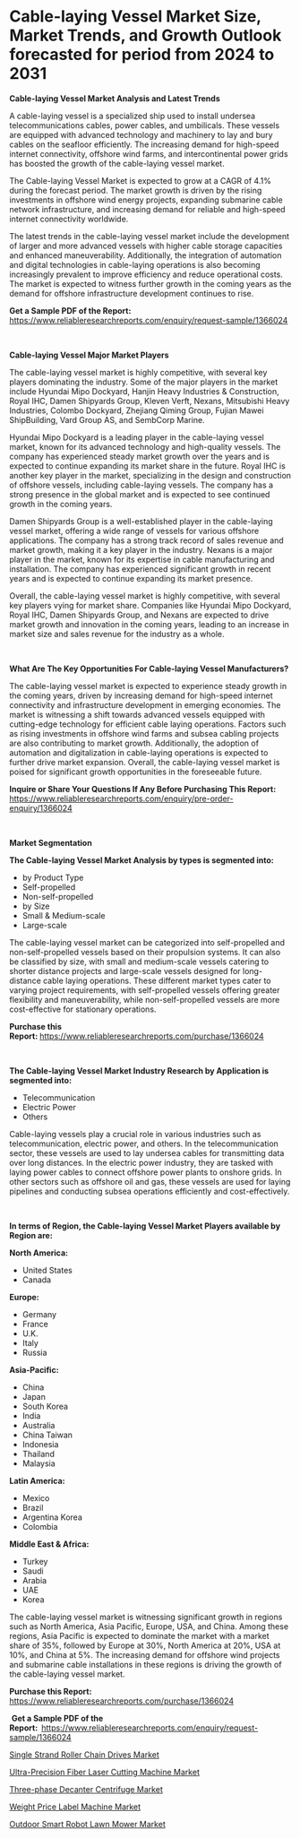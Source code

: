 <p><h1>Cable-laying Vessel Market Size, Market Trends, and Growth Outlook forecasted for period from 2024 to 2031</h1></p><p><strong>Cable-laying Vessel Market Analysis and Latest Trends</strong></p>
<p><p>A cable-laying vessel is a specialized ship used to install undersea telecommunications cables, power cables, and umbilicals. These vessels are equipped with advanced technology and machinery to lay and bury cables on the seafloor efficiently. The increasing demand for high-speed internet connectivity, offshore wind farms, and intercontinental power grids has boosted the growth of the cable-laying vessel market.</p><p>The Cable-laying Vessel Market is expected to grow at a CAGR of 4.1% during the forecast period. The market growth is driven by the rising investments in offshore wind energy projects, expanding submarine cable network infrastructure, and increasing demand for reliable and high-speed internet connectivity worldwide.</p><p>The latest trends in the cable-laying vessel market include the development of larger and more advanced vessels with higher cable storage capacities and enhanced maneuverability. Additionally, the integration of automation and digital technologies in cable-laying operations is also becoming increasingly prevalent to improve efficiency and reduce operational costs. The market is expected to witness further growth in the coming years as the demand for offshore infrastructure development continues to rise.</p></p>
<p><strong>Get a Sample PDF of the Report:&nbsp;</strong> <a href="https://www.reliableresearchreports.com/enquiry/request-sample/1366024">https://www.reliableresearchreports.com/enquiry/request-sample/1366024</a></p>
<p>&nbsp;</p>
<p><strong>Cable-laying Vessel Major Market Players</strong></p>
<p><p>The cable-laying vessel market is highly competitive, with several key players dominating the industry. Some of the major players in the market include Hyundai Mipo Dockyard, Hanjin Heavy Industries & Construction, Royal IHC, Damen Shipyards Group, Kleven Verft, Nexans, Mitsubishi Heavy Industries, Colombo Dockyard, Zhejiang Qiming Group, Fujian Mawei ShipBuilding, Vard Group AS, and SembCorp Marine.</p><p>Hyundai Mipo Dockyard is a leading player in the cable-laying vessel market, known for its advanced technology and high-quality vessels. The company has experienced steady market growth over the years and is expected to continue expanding its market share in the future. Royal IHC is another key player in the market, specializing in the design and construction of offshore vessels, including cable-laying vessels. The company has a strong presence in the global market and is expected to see continued growth in the coming years.</p><p>Damen Shipyards Group is a well-established player in the cable-laying vessel market, offering a wide range of vessels for various offshore applications. The company has a strong track record of sales revenue and market growth, making it a key player in the industry. Nexans is a major player in the market, known for its expertise in cable manufacturing and installation. The company has experienced significant growth in recent years and is expected to continue expanding its market presence.</p><p>Overall, the cable-laying vessel market is highly competitive, with several key players vying for market share. Companies like Hyundai Mipo Dockyard, Royal IHC, Damen Shipyards Group, and Nexans are expected to drive market growth and innovation in the coming years, leading to an increase in market size and sales revenue for the industry as a whole.</p></p>
<p>&nbsp;</p>
<p><strong>What Are The Key Opportunities For Cable-laying Vessel Manufacturers?</strong></p>
<p><p>The cable-laying vessel market is expected to experience steady growth in the coming years, driven by increasing demand for high-speed internet connectivity and infrastructure development in emerging economies. The market is witnessing a shift towards advanced vessels equipped with cutting-edge technology for efficient cable laying operations. Factors such as rising investments in offshore wind farms and subsea cabling projects are also contributing to market growth. Additionally, the adoption of automation and digitalization in cable-laying operations is expected to further drive market expansion. Overall, the cable-laying vessel market is poised for significant growth opportunities in the foreseeable future.</p></p>
<p><strong>Inquire or Share Your Questions If Any Before Purchasing This Report:</strong> <a href="https://www.reliableresearchreports.com/enquiry/pre-order-enquiry/1366024">https://www.reliableresearchreports.com/enquiry/pre-order-enquiry/1366024</a></p>
<p>&nbsp;</p>
<p><strong>Market Segmentation</strong></p>
<p><strong>The Cable-laying Vessel Market Analysis by types is segmented into:</strong></p>
<p><ul><li>by Product Type</li><li>Self-propelled</li><li>Non-self-propelled</li><li>by Size</li><li>Small & Medium-scale</li><li>Large-scale</li></ul></p>
<p><p>The cable-laying vessel market can be categorized into self-propelled and non-self-propelled vessels based on their propulsion systems. It can also be classified by size, with small and medium-scale vessels catering to shorter distance projects and large-scale vessels designed for long-distance cable laying operations. These different market types cater to varying project requirements, with self-propelled vessels offering greater flexibility and maneuverability, while non-self-propelled vessels are more cost-effective for stationary operations.</p></p>
<p><strong>Purchase this Report:&nbsp;</strong><a href="https://www.reliableresearchreports.com/purchase/1366024">https://www.reliableresearchreports.com/purchase/1366024</a></p>
<p>&nbsp;</p>
<p><strong>The Cable-laying Vessel Market Industry Research by Application is segmented into:</strong></p>
<p><ul><li>Telecommunication</li><li>Electric Power</li><li>Others</li></ul></p>
<p><p>Cable-laying vessels play a crucial role in various industries such as telecommunication, electric power, and others. In the telecommunication sector, these vessels are used to lay undersea cables for transmitting data over long distances. In the electric power industry, they are tasked with laying power cables to connect offshore power plants to onshore grids. In other sectors such as offshore oil and gas, these vessels are used for laying pipelines and conducting subsea operations efficiently and cost-effectively.</p></p>
<p>&nbsp;</p>
<p><strong>In terms of Region, the Cable-laying Vessel Market Players available by Region are:</strong></p>
<p>
    <p> <strong> North America: </strong>
        <ul>
            <li>United States</li>
            <li>Canada</li>
        </ul>
        </p> 
    <p> <strong> Europe: </strong>
        <ul>
            <li>Germany</li>
            <li>France</li>
            <li>U.K.</li>
            <li>Italy</li>
            <li>Russia</li>
        </ul>
        </p> 
    <p> <strong> Asia-Pacific: </strong>
        <ul>
            <li>China</li>
            <li>Japan</li>
            <li>South Korea</li>
            <li>India</li>
            <li>Australia</li>
            <li>China Taiwan</li>
            <li>Indonesia</li>
            <li>Thailand</li>
            <li>Malaysia</li>
        </ul>
        </p> 
    <p> <strong> Latin America: </strong>
        <ul>
            <li>Mexico</li>
            <li>Brazil</li>
            <li>Argentina Korea</li>
            <li>Colombia</li>
        </ul>
        </p> 
    <p> <strong> Middle East & Africa: </strong>
        <ul>
            <li>Turkey</li>
            <li>Saudi</li>
            <li>Arabia</li>
            <li>UAE</li>
            <li>Korea</li>
        </ul>
    </p>
    </p>
<p><p>The cable-laying vessel market is witnessing significant growth in regions such as North America, Asia Pacific, Europe, USA, and China. Among these regions, Asia Pacific is expected to dominate the market with a market share of 35%, followed by Europe at 30%, North America at 20%, USA at 10%, and China at 5%. The increasing demand for offshore wind projects and submarine cable installations in these regions is driving the growth of the cable-laying vessel market.</p></p>
<p><strong>Purchase this Report: </strong><a href="https://www.reliableresearchreports.com/purchase/1366024">https://www.reliableresearchreports.com/purchase/1366024</a></p>
<p>&nbsp;<strong>Get a Sample PDF of the Report:&nbsp;&nbsp;</strong><a href="https://www.reliableresearchreports.com/enquiry/request-sample/1366024">https://www.reliableresearchreports.com/enquiry/request-sample/1366024</a></p>
<p><strong></strong></p>
<p><p><a href="https://medium.com/@cathymaggio/single-strand-roller-chain-drives-market-size-cagr-trends-2024-2030-c776ec101f3b">Single Strand Roller Chain Drives Market</a></p><p><a href="https://medium.com/@cathymaggio/ultra-precision-fiber-laser-cutting-machine-market-competitive-analysis-market-trends-and-6233e241c08a">Ultra-Precision Fiber Laser Cutting Machine Market</a></p><p><a href="https://medium.com/@cathymaggio/three-phase-decanter-centrifuge-market-the-key-to-successful-business-strategy-forecast-till-2031-c72fcac1df3c">Three-phase Decanter Centrifuge Market</a></p><p><a href="https://medium.com/@cathymaggio/weight-price-label-machine-market-size-cagr-trends-2024-2030-a654f483ef67">Weight Price Label Machine Market</a></p><p><a href="https://medium.com/@cathymaggio/outdoor-smart-robot-lawn-mower-market-the-key-to-successful-business-strategy-forecast-till-2031-ba50b74752d1">Outdoor Smart Robot Lawn Mower Market</a></p></p>